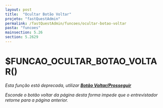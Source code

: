 ```yaml
---
layout: post
title:  "Ocultar Botão Voltar"
projeto: "fastQuestAdmin"
permalink: /fastQuestAdmin/funcoes/ocultar-botao-voltar
pasta: "funcoes"
mainsection: 5.26
section: 5.2629
---
```

# $FUNCAO_OCULTAR_BOTAO_VOLTAR()
*Esta função está deprecada, utilizar **<a href="/fastQuestAdmin/funcoesv2/botaoVoltarProsseguir">Botão Voltar/Prosseguir</a>***

*Esconde o botão voltar da página desta forma impede que o entrevistador retorne para a página anterior.*
